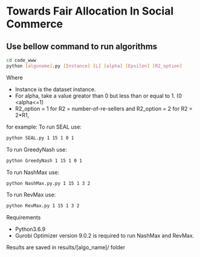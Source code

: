 # Towards Fair Allocation In Social Commerce
## Use bellow command to run algorithms
```bash
cd code_www
python [algoname].py [Instance] [L] [alpha] [Epsilon] [R2_option]
```
Where 
- Instance is the dataset instance.
- For alpha, take a value greator than 0 but less than or equal to 1. (0 <alpha<=1)
- R2_option = 1 for R2 = number-of-re-sellers and R2_option = 2 for R2 = 2*R1, 


for example:
To run SEAL use:
```bash
python SEAL.py 1 15 1 0 1
```

To run GreedyNash use:
```bash
python GreedyNash 1 15 1 0 1
```

To run NashMax use:
```bash
python NashMax.py.py 1 15 1 3 2
```

To run RevMax use:
```bash
python RevMax.py 1 15 1 3 2
```

Requirements
- Python3.6.9
- Gurobi Optimizer version 9.0.2 is required to run NashMax and RevMax.

Results are saved in results/[algo_name]/ folder
